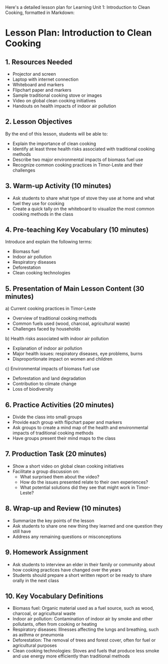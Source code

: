 Here's a detailed lesson plan for Learning Unit 1: Introduction to Clean Cooking, formatted in Markdown:

# Lesson Plan: Introduction to Clean Cooking

## 1. Resources Needed

- Projector and screen
- Laptop with internet connection
- Whiteboard and markers
- Flipchart paper and markers
- Sample traditional cooking stove or images
- Video on global clean cooking initiatives
- Handouts on health impacts of indoor air pollution

## 2. Lesson Objectives

By the end of this lesson, students will be able to:
- Explain the importance of clean cooking
- Identify at least three health risks associated with traditional cooking methods
- Describe two major environmental impacts of biomass fuel use
- Recognize common cooking practices in Timor-Leste and their challenges

## 3. Warm-up Activity (10 minutes)

- Ask students to share what type of stove they use at home and what fuel they use for cooking
- Create a quick tally on the whiteboard to visualize the most common cooking methods in the class

## 4. Pre-teaching Key Vocabulary (10 minutes)

Introduce and explain the following terms:
- Biomass fuel
- Indoor air pollution
- Respiratory diseases
- Deforestation
- Clean cooking technologies

## 5. Presentation of Main Lesson Content (30 minutes)

a) Current cooking practices in Timor-Leste
   - Overview of traditional cooking methods
   - Common fuels used (wood, charcoal, agricultural waste)
   - Challenges faced by households

b) Health risks associated with indoor air pollution
   - Explanation of indoor air pollution
   - Major health issues: respiratory diseases, eye problems, burns
   - Disproportionate impact on women and children

c) Environmental impacts of biomass fuel use
   - Deforestation and land degradation
   - Contribution to climate change
   - Loss of biodiversity

## 6. Practice Activities (20 minutes)

- Divide the class into small groups
- Provide each group with flipchart paper and markers
- Ask groups to create a mind map of the health and environmental impacts of traditional cooking methods
- Have groups present their mind maps to the class

## 7. Production Task (20 minutes)

- Show a short video on global clean cooking initiatives
- Facilitate a group discussion on:
  * What surprised them about the video?
  * How do the issues presented relate to their own experiences?
  * What potential solutions did they see that might work in Timor-Leste?

## 8. Wrap-up and Review (10 minutes)

- Summarize the key points of the lesson
- Ask students to share one new thing they learned and one question they still have
- Address any remaining questions or misconceptions

## 9. Homework Assignment

- Ask students to interview an elder in their family or community about how cooking practices have changed over the years
- Students should prepare a short written report or be ready to share orally in the next class

## 10. Key Vocabulary Definitions

- Biomass fuel: Organic material used as a fuel source, such as wood, charcoal, or agricultural waste
- Indoor air pollution: Contamination of indoor air by smoke and other pollutants, often from cooking or heating
- Respiratory diseases: Illnesses affecting the lungs and breathing, such as asthma or pneumonia
- Deforestation: The removal of trees and forest cover, often for fuel or agricultural purposes
- Clean cooking technologies: Stoves and fuels that produce less smoke and use energy more efficiently than traditional methods